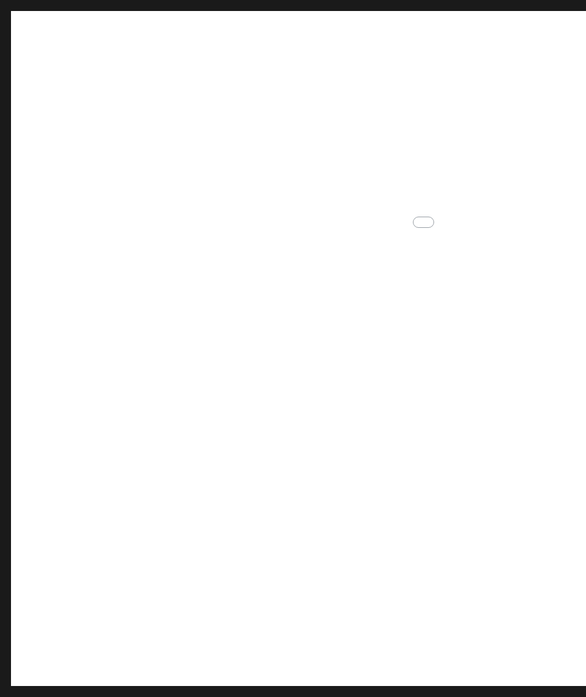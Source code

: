 <style>html, body {	margin: 20px;	padding: 0px;	font-family:Verdana, Geneva, sans-serif;	background-color: #1a1a1a;	text-align: center;}</style></head><body><style>.smart-player-embed-container-iframe{width:1885px;height:1080px}.smart-player-full-frame-mode{position:absolute;top:0;left:0;z-index:10;width:100%;height:100%;padding:0;margin:0}</style><iframe class="smart-player-embed-container-iframe" id="embeddedSmartPlayerInstance" src="media/index_player.html?embedIFrameId=embeddedSmartPlayerInstance" scrolling="no"  frameborder="0" webkitAllowFullScreen mozallowfullscreen allowFullScreen></iframe><script src="media/scripts/embedded-smart-player.min.js"></script></body></html>
